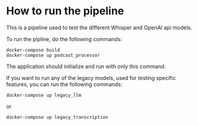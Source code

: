 # How to run the pipeline

This is a pipeline used to test the different Whisper and OpenAI api models.

To run the pipline, do the following commands:

``````
docker-compose build
docker-compose up podcast_processor
``````

The application should initialize and run with only this command.

If you want to run any of the legacy models, used for testing specific features, you can run the following commands:

``````
docker-compose up legacy_llm
``````
or 
``````
docker-compose up legacy_transcription
``````